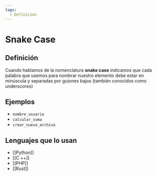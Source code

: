 ```yaml
---
tags:
  - Definicion
---
```

# Snake Case

## Definición

Cuando hablamos de la nomenclatura **snake case** indicamos que cada palabra que usemos para nombrar nuestro elemento debe estar en  minúscula y separadas por guiones bajos (también conocidos como underscores)
## Ejemplos

- `nombre_usuario`
- `calcular_suma`
- `crear_nuevo_archivo`

## Lenguajes que lo usan

+ [[Python]]
+ [[C ++]]
+ [[PHP]]
+ [[Rust]]